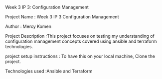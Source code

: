 
Week 3 IP 3: Configuration Management

Project Name : Week 3 IP 3 Configuration Management

Author : Mercy Komen

Project Description :This project focuses on testing my understanding of configuration management concepts covered using ansible and terraform technologies.

project setup instructions : To have this on your local machine, Clone the project.

Technologies used :Ansible and Terraform 
